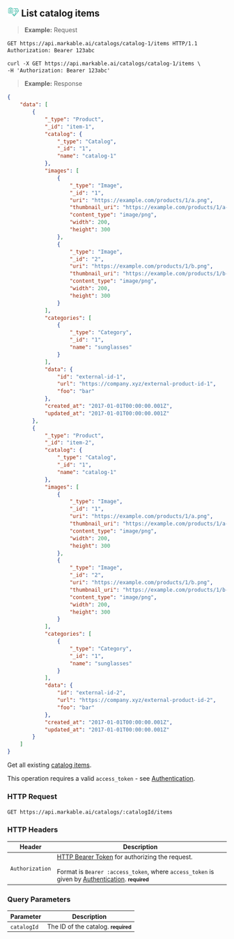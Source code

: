 
## <img src="images/list-catalog-item_icon.png" alt="list-catalog-item_icon" width="27px" height="auto"> List catalog items

> **Example:** Request

```http
GET https://api.markable.ai/catalogs/catalog-1/items HTTP/1.1
Authorization: Bearer 123abc
```

```shell
curl -X GET https://api.markable.ai/catalogs/catalog-1/items \
-H 'Authorization: Bearer 123abc'
```

> **Example:** Response

```json
{
	"data": [
	    {
	        "_type": "Product",
	        "_id": "item-1",
	        "catalog": {
	            "_type": "Catalog",
	            "_id": "1",
	            "name": "catalog-1"
	        },
	        "images": [
	            {
	                "_type": "Image",
	                "_id": "1",
	                "uri": "https://example.com/products/1/a.png",
	                "thumbnail_uri": "https://example.com/products/1/a-thumb.png",
	                "content_type": "image/png",
	                "width": 200,
	                "height": 300
	            },
	            {
	                "_type": "Image",
	                "_id": "2",
	                "uri": "https://example.com/products/1/b.png",
	                "thumbnail_uri": "https://example.com/products/1/b-thumb.png",
	                "content_type": "image/png",
	                "width": 200,
	                "height": 300
	            }
	        ],
	        "categories": [
	            {
	                "_type": "Category",
	                "_id": "1",
	                "name": "sunglasses"
	            }
	        ],
	        "data": {
	            "id": "external-id-1",
	            "url": "https://company.xyz/external-product-id-1",
	            "foo": "bar"
	        },
	        "created_at": "2017-01-01T00:00:00.001Z",
	        "updated_at": "2017-01-01T00:00:00.001Z"
	    },
	    {
	        "_type": "Product",
	        "_id": "item-2",
	        "catalog": {
	            "_type": "Catalog",
	            "_id": "1",
	            "name": "catalog-1"
	        },
	        "images": [
	            {
	                "_type": "Image",
	                "_id": "1",
	                "uri": "https://example.com/products/1/a.png",
	                "thumbnail_uri": "https://example.com/products/1/a-thumb.png",
	                "content_type": "image/png",
	                "width": 200,
	                "height": 300
	            },
	            {
	                "_type": "Image",
	                "_id": "2",
	                "uri": "https://example.com/products/1/b.png",
	                "thumbnail_uri": "https://example.com/products/1/b-thumb.png",
	                "content_type": "image/png",
	                "width": 200,
	                "height": 300
	            }
	        ],
	        "categories": [
	            {
	                "_type": "Category",
	                "_id": "1",
	                "name": "sunglasses"
	            }
	        ],
	        "data": {
	            "id": "external-id-2",
	            "url": "https://company.xyz/external-product-id-2",
	            "foo": "bar"
	        },
	        "created_at": "2017-01-01T00:00:00.001Z",
	        "updated_at": "2017-01-01T00:00:00.001Z"
	    }
	]
}
```


Get all existing [catalog items](#the-catalog-item-object).

<aside class="notice">
    This operation requires a valid <code>access_token</code> - see <a href="#authentication">Authentication</a>.
</aside>


### HTTP Request

`GET https://api.markable.ai/catalogs/:catalogId/items`


### HTTP Headers

Header       		| Description
----------      	| ----------
`Authorization`     | [HTTP Bearer Token](https://tools.ietf.org/html/rfc6750) for authorizing the request. <br><br>Format is `Bearer :access_token`, where `access_token` is given by [Authentication](#authentication). **<small>required</small>**


### Query Parameters

Parameter       | Description
----------      | ----------
`catalogId`     | The ID of the catalog. **<small>required</small>**
